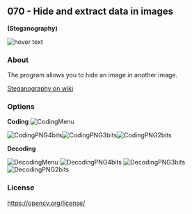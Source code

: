 <h2>070 - Hide and extract data in images</h2>
<b>(Steganography)</b>
<p></p>
<img src="https://img.shields.io/badge/C++-17 | opencv-blue" title="hover text">
<p></p>
<h3>About</h3>
The program allows you to hide an image in another image.
<p><a href="https://en.wikipedia.org/wiki/Steganography">Steganography on wiki</a></p>

<h3>Options</h3>
<b>Coding</b>

<img src="https://i.imgur.com/heDjKZ2.png" alt="CodingMenu">

<img src="https://i.imgur.com/Td6Xth8.png" alt="CodingPNG4bits"><img src="https://i.imgur.com/aWBNIgI.png" alt="CodingPNG3bits"><img src="https://i.imgur.com/hJABoe8.png" alt="CodingPNG2bits">


<b>Decoding</b>


<img src="https://i.imgur.com/eils1N7.png" alt="DecodingMenu">


<img src="https://i.imgur.com/rrvsMbn.png" alt="DecodingPNG4bits">
<img src="https://i.imgur.com/JsjqRc7.png" alt="DecodingPNG3bits">
<img src="https://i.imgur.com/WGCBd3y.png" alt="DecodingPNG2bits">

<h3>License</h3>
<p><a href="https://opencv.org/license/">https://opencv.org/license/</a></p>
